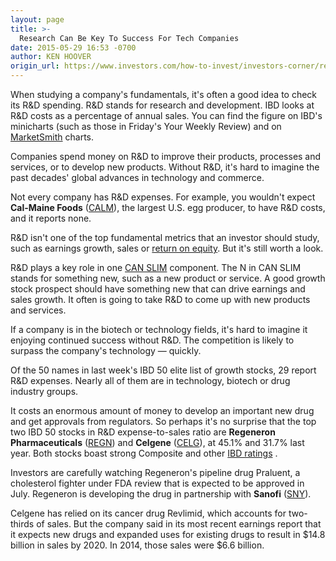 ```yaml
---
layout: page
title: >-
  Research Can Be Key To Success For Tech Companies
date: 2015-05-29 16:53 -0700
author: KEN HOOVER
origin_url: https://www.investors.com/how-to-invest/investors-corner/research-and-development-key-to-success-for-tech-stocks
---
```





When studying a company's fundamentals, it's often a good idea to check its R&D spending. R&D stands for research and development. IBD looks at R&D costs as a percentage of annual sales. You can find the figure on IBD's minicharts (such as those in Friday's Your Weekly Review) and on [MarketSmith](http://www.marketsmith.com) charts.

  

Companies spend money on R&D to improve their products, processes and services, or to develop new products. Without R&D, it's hard to imagine the past decades' global advances in technology and commerce.

  

Not every company has R&D expenses. For example, you wouldn't expect **Cal-Maine Foods** ([CALM](https://research.investors.com/quote.aspx?symbol=CALM)), the largest U.S. egg producer, to have R&D costs, and it reports none.

  

R&D isn't one of the top fundamental metrics that an investor should study, such as earnings growth, sales or [return on equity](http://education.investors.com/investors-corner/754213-roe-measures-financial-efficiency.htm). But it's still worth a look.

  

R&D plays a key role in one [CAN SLIM](http://education.investors.com/courselandingpage.aspx?id=735749&nav=IBDUCourse2) component. The N in CAN SLIM stands for something new, such as a new product or service. A good growth stock prospect should have something new that can drive earnings and sales growth. It often is going to take R&D to come up with new products and services.

  

If a company is in the biotech or technology fields, it's hard to imagine it enjoying continued success without R&D. The competition is likely to surpass the company's technology — quickly.

  

Of the 50 names in last week's IBD 50 elite list of growth stocks, 29 report R&D expenses. Nearly all of them are in technology, biotech or drug industry groups.

  

It costs an enormous amount of money to develop an important new drug and get approvals from regulators. So perhaps it's no surprise that the top two IBD 50 stocks in R&D expense-to-sales ratio are **Regeneron Pharmaceuticals** ([REGN](https://research.investors.com/quote.aspx?symbol=REGN)) and **Celgene** ([CELG](https://research.investors.com/quote.aspx?symbol=CELG)), at 45.1% and 31.7% last year. Both stocks boast strong Composite and other [IBD ratings](http://research.investors.com/stock-checkup/?nav=ResearchCheckup) .

  

Investors are carefully watching Regeneron's pipeline drug Praluent, a cholesterol fighter under FDA review that is expected to be approved in July. Regeneron is developing the drug in partnership with **Sanofi** ([SNY](https://research.investors.com/quote.aspx?symbol=SNY)).

  

Celgene has relied on its cancer drug Revlimid, which accounts for two-thirds of sales. But the company said in its most recent earnings report that it expects new drugs and expanded uses for existing drugs to result in \$14.8 billion in sales by 2020. In 2014, those sales were \$6.6 billion.




